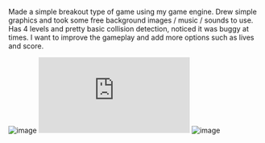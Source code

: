 Made a simple breakout type of game using my game engine. Drew simple graphics and took some free background images / music / sounds to use. Has 4 levels and pretty basic collision detection, noticed it was buggy at times. I want to improve the gameplay and add more options such as lives and score.

![image](http://i5.photobucket.com/albums/y158/pairenoid/lvl2_zpsbb4486ea.png)
![image](http://s5.photobucket.com/user/pairenoid/media/level3_zps62d14e36.png.html)
![image](http://i5.photobucket.com/albums/y158/pairenoid/lvl1_zpsae6d60cf.png)
